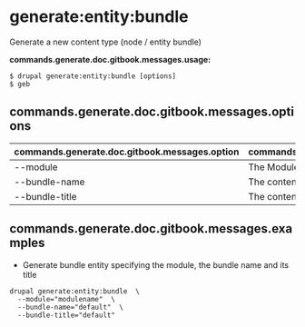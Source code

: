 # generate:entity:bundle
Generate a new content type (node / entity bundle)

**commands.generate.doc.gitbook.messages.usage:**
```
$ drupal generate:entity:bundle [options]
$ geb
```

## commands.generate.doc.gitbook.messages.options
commands.generate.doc.gitbook.messages.option | commands.generate.doc.gitbook.messages.details
-------|-------------
--module | The Module name.
--bundle-name | The content type's machine name
--bundle-title | The content type's human-readable name

## commands.generate.doc.gitbook.messages.examples
* Generate bundle entity specifying the module, the bundle name and its title
```
drupal generate:entity:bundle  \
  --module="modulename"  \
  --bundle-name="default"  \
  --bundle-title="default"
```
